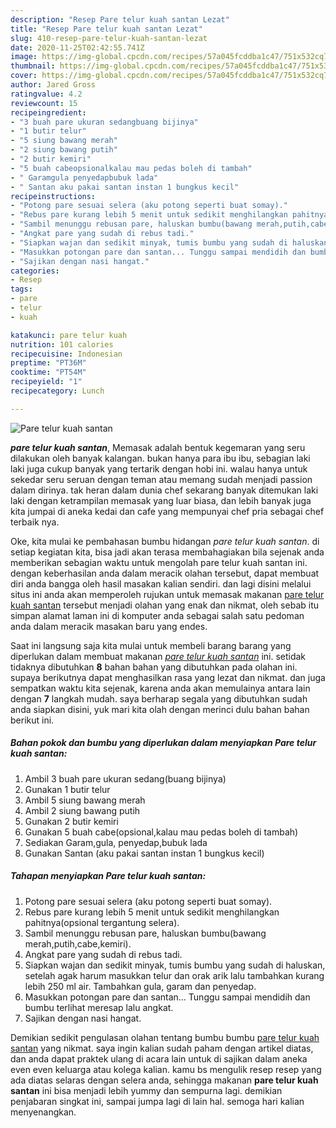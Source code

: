 ```yaml
---
description: "Resep Pare telur kuah santan Lezat"
title: "Resep Pare telur kuah santan Lezat"
slug: 410-resep-pare-telur-kuah-santan-lezat
date: 2020-11-25T02:42:55.741Z
image: https://img-global.cpcdn.com/recipes/57a045fcddba1c47/751x532cq70/pare-telur-kuah-santan-foto-resep-utama.jpg
thumbnail: https://img-global.cpcdn.com/recipes/57a045fcddba1c47/751x532cq70/pare-telur-kuah-santan-foto-resep-utama.jpg
cover: https://img-global.cpcdn.com/recipes/57a045fcddba1c47/751x532cq70/pare-telur-kuah-santan-foto-resep-utama.jpg
author: Jared Gross
ratingvalue: 4.2
reviewcount: 15
recipeingredient:
- "3 buah pare ukuran sedangbuang bijinya"
- "1 butir telur"
- "5 siung bawang merah"
- "2 siung bawang putih"
- "2 butir kemiri"
- "5 buah cabeopsionalkalau mau pedas boleh di tambah"
- " Garamgula penyedapbubuk lada"
- " Santan aku pakai santan instan 1 bungkus kecil"
recipeinstructions:
- "Potong pare sesuai selera (aku potong seperti buat somay)."
- "Rebus pare kurang lebih 5 menit untuk sedikit menghilangkan pahitnya(opsional tergantung selera)."
- "Sambil menunggu rebusan pare, haluskan bumbu(bawang merah,putih,cabe,kemiri)."
- "Angkat pare yang sudah di rebus tadi."
- "Siapkan wajan dan sedikit minyak, tumis bumbu yang sudah di haluskan, setelah agak harum masukkan telur dan orak arik lalu tambahkan kurang lebih 250 ml air. Tambahkan gula, garam dan penyedap."
- "Masukkan potongan pare dan santan... Tunggu sampai mendidih dan bumbu terlihat meresap lalu angkat."
- "Sajikan dengan nasi hangat."
categories:
- Resep
tags:
- pare
- telur
- kuah

katakunci: pare telur kuah 
nutrition: 101 calories
recipecuisine: Indonesian
preptime: "PT36M"
cooktime: "PT54M"
recipeyield: "1"
recipecategory: Lunch

---
```



![Pare telur kuah santan](https://img-global.cpcdn.com/recipes/57a045fcddba1c47/751x532cq70/pare-telur-kuah-santan-foto-resep-utama.jpg)

<b><i>pare telur kuah santan</i></b>, Memasak adalah bentuk kegemaran yang seru dilakukan oleh banyak kalangan. bukan hanya para ibu ibu, sebagian laki laki juga cukup banyak yang tertarik dengan hobi ini. walau hanya untuk sekedar seru seruan dengan teman atau memang sudah menjadi passion dalam dirinya. tak heran dalam dunia chef sekarang banyak ditemukan laki laki dengan ketrampilan memasak yang luar biasa, dan lebih banyak juga kita jumpai di aneka kedai dan cafe yang mempunyai chef pria sebagai chef terbaik nya.



Oke, kita mulai ke pembahasan bumbu hidangan <i>pare telur kuah santan</i>. di setiap kegiatan kita, bisa jadi akan terasa membahagiakan bila sejenak anda memberikan sebagian waktu untuk mengolah pare telur kuah santan ini. dengan keberhasilan anda dalam meracik olahan tersebut, dapat membuat diri anda bangga oleh hasil masakan kalian sendiri. dan lagi disini melalui situs ini anda akan memperoleh rujukan untuk memasak makanan <u>pare telur kuah santan</u> tersebut menjadi olahan yang enak dan nikmat, oleh sebab itu simpan alamat laman ini di komputer anda sebagai salah satu pedoman anda dalam meracik masakan baru yang endes.


Saat ini langsung saja kita mulai untuk membeli barang barang yang diperlukan dalam membuat makanan <u><i>pare telur kuah santan</i></u> ini. setidak tidaknya dibutuhkan <b>8</b> bahan bahan yang dibutuhkan pada olahan ini. supaya berikutnya dapat menghasilkan rasa yang lezat dan nikmat. dan juga sempatkan waktu kita sejenak, karena anda akan memulainya antara lain dengan <b>7</b> langkah mudah. saya berharap segala yang dibutuhkan sudah anda siapkan disini, yuk mari kita olah dengan merinci dulu bahan bahan berikut ini.

<!--inarticleads1-->

##### Bahan pokok dan bumbu yang diperlukan dalam menyiapkan Pare telur kuah santan:

1. Ambil 3 buah pare ukuran sedang(buang bijinya)
1. Gunakan 1 butir telur
1. Ambil 5 siung bawang merah
1. Ambil 2 siung bawang putih
1. Gunakan 2 butir kemiri
1. Gunakan 5 buah cabe(opsional,kalau mau pedas boleh di tambah)
1. Sediakan  Garam,gula, penyedap,bubuk lada
1. Gunakan  Santan (aku pakai santan instan 1 bungkus kecil)




<!--inarticleads2-->

##### Tahapan menyiapkan Pare telur kuah santan:

1. Potong pare sesuai selera (aku potong seperti buat somay).
1. Rebus pare kurang lebih 5 menit untuk sedikit menghilangkan pahitnya(opsional tergantung selera).
1. Sambil menunggu rebusan pare, haluskan bumbu(bawang merah,putih,cabe,kemiri).
1. Angkat pare yang sudah di rebus tadi.
1. Siapkan wajan dan sedikit minyak, tumis bumbu yang sudah di haluskan, setelah agak harum masukkan telur dan orak arik lalu tambahkan kurang lebih 250 ml air. Tambahkan gula, garam dan penyedap.
1. Masukkan potongan pare dan santan... Tunggu sampai mendidih dan bumbu terlihat meresap lalu angkat.
1. Sajikan dengan nasi hangat.




Demikian sedikit pengulasan olahan tentang bumbu bumbu <u>pare telur kuah santan</u> yang nikmat. saya ingin kalian sudah paham dengan artikel diatas, dan anda dapat praktek ulang di acara lain untuk di sajikan dalam aneka even even keluarga atau kolega kalian. kamu bs mengulik resep resep yang ada diatas selaras dengan selera anda, sehingga makanan <b>pare telur kuah santan</b> ini bisa menjadi lebih yummy dan sempurna lagi. demikian penjabaran singkat ini, sampai jumpa lagi di lain hal. semoga hari kalian menyenangkan.
